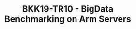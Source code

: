 ---
categories:
- bkk19
description: >
    'Covers running BigData/HiBench benchmark on Arm Servers. Topics include: Results brief, 
    Parameters tuning for hadoop, spark and flink, Lessons learned, Reference: HiBench: https://github.com/Intel-bigdata/HiBench,
    Yahoo Streaming Bench: https://github.com/yahoo/streaming-benchmarks'
image:
  featured: 'true'
  path: /assets/images/featured-images/bkk19/BKK19-TR10.png
session_attendee_num: '24'
session_id: BKK19-TR10
session_room: Session Room 1 (Lotus 1-2)
session_slot:
  end_time: '2019-04-04 14:25:00'
  start_time: '2019-04-04 14:00:00'
session_speakers:
- speaker_bio: Work in Arm software ecosystem more than 10 years. Want to share my
    recent experience in Big Data.
  speaker_company: LINARO
  speaker_image: /assets/images/speakers/bkk19/guodong-xu
  speaker_location: ''
  speaker_name: Guodong Xu
  speaker_position: Tech Lead
  speaker_username: guodong
session_track: Big Data
tag: session
tags:
- Validation and CI
- Testing
title: BKK19-TR10 - BigData Benchmarking on Arm Servers
---